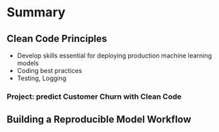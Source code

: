# Summary 

## Clean Code Principles 
- Develop skills essential for deploying production machine learning models
- Coding best practices 
- Testing, Logging

### Project: predict Customer Churn with Clean Code

## Building a Reproducible Model Workflow
